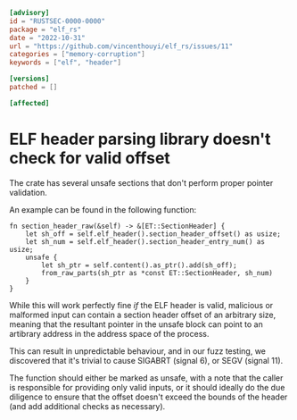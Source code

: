 ```toml
[advisory]
id = "RUSTSEC-0000-0000"
package = "elf_rs"
date = "2022-10-31"
url = "https://github.com/vincenthouyi/elf_rs/issues/11"
categories = ["memory-corruption"]
keywords = ["elf", "header"]

[versions]
patched = []

[affected]
```

# ELF header parsing library doesn't check for valid offset

The crate has several unsafe sections that don't perform proper pointer validation.

An example can be found in the following function:

```
fn section_header_raw(&self) -> &[ET::SectionHeader] {
    let sh_off = self.elf_header().section_header_offset() as usize;
    let sh_num = self.elf_header().section_header_entry_num() as usize;
    unsafe {
        let sh_ptr = self.content().as_ptr().add(sh_off);
        from_raw_parts(sh_ptr as *const ET::SectionHeader, sh_num)
    }
}
```

While this will work perfectly fine *if* the ELF header is valid, malicious or
malformed input can contain a section header offset of an arbitrary size, meaning
that the resultant pointer in the unsafe block can point to an artibrary address
in the address space of the process.

This can result in unpredictable behaviour, and in our fuzz testing, we discovered
that it's trivial to cause SIGABRT (signal 6), or SEGV (signal 11).

The function should either be marked as unsafe, with a note that the caller is responsible
for providing only valid inputs, or it should ideally do the due diligence to ensure that the
offset doesn't exceed the bounds of the header (and add additional checks as necessary).

